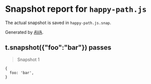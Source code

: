 # Snapshot report for `happy-path.js`

The actual snapshot is saved in `happy-path.js.snap`.

Generated by [AVA](https://avajs.dev).

## t.snapshot({"foo":"bar"}) passes

> Snapshot 1

    {
      foo: 'bar',
    }
